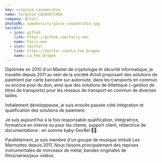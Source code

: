 ```yaml
---
key: virginie_casavecchia
name: Virginie CASAVECCHIA
company: Actoll
photoURL: speakers/virginie_casavecchia.jpg
socials:
  - icon: github
    link: https://github.com/Fairy-wen
    name: Fairy-wen
  - icon: twitter
    link: https://twitter.com/La_Fee_Dragee
    name: La_Fee_Dragee
---
```


Diplômée en 2010 d'un Master de cryptologie et sécurité informatique, je travaille depuis 2011 au sein de la société Actoll proposant des solutions de paiement par carte bancaire sur autoroute, dans les transports en commun ou encore pour du don, ainsi que des solutions de billettique (~gestion de titres de transports) pour les réseaux de transport en commun de diverses tailles.  

Initialement développeuse, je suis ensuite passée côté intégration et qualification des solutions de paiement.  

Je suis aujourd'hui à la fois responsable qualification, intégratrice, formatrice en interne ou pour les clients, support client, rédactrice de documentations : en somme baby-DevRel 🦄🥑.  

Parallèlement, je suis membre d'un groupe de musique intitulé Les Marmottes depuis 2011. Nous faisons principalement des reprises instrumentales de morceaux de métal, bandes originales de films/séries/jeux vidéos.  